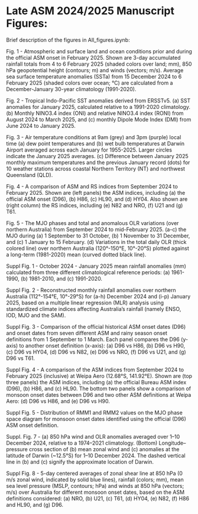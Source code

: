 # Late ASM 2024/2025 Manuscript Figures:

Brief description of the figures in All_figures.ipynb:

Fig. 1 - Atmospheric and surface land and ocean conditions prior and during the official ASM onset in February 2025. Shown are 3-day accumulated rainfall totals from 4 to 6 February 2025 (shaded colors over land; mm), 850 hPa geopotential height (contours; m) and winds (vectors; m/s). Average sea surface temperature anomalies (SSTa) from 15 December 2024 to 6 February 2025 (shaded colors over ocean; °C) are calculated from a December-January 30-year climatology (1991-2020). 

Fig. 2 - Tropical Indo-Pacific SST anomalies derived from ERSSTv5. (a) SST anomalies for January 2025, calculated relative to a 1991-2020 climatology. (b) Monthly NINO3.4 index (ONI) and relative NINO3.4 index (RONI) from August 2024 to March 2025, and (c) monthly Dipole Mode Index (DMI) from June 2024 to January 2025.

Fig. 3 - Air temperature conditions at 9am (grey) and 3pm (purple) local time (a) dew point temperatures and (b) wet bulb temperatures at Darwin Airport averaged across each January for 1955-2025. Larger circles indicate the January 2025 averages. (c) Difference between January 2025 monthly maximum temperatures and the previous January record (dots) for 10 weather stations across coastal Northern Territory (NT) and northwest Queensland (QLD). 

Fig. 4 - A comparison of ASM and RS indices from September 2024 to February 2025. Shown are (left panels) the ASM indices, including (a) the official ASM onset (D96), (b) H86, (c) HL90, and (d) HY04. Also shown are (right column) the RS indices, including (e) N82 and NRO, (f) U21 and (g) T61.

Fig. 5 - The MJO phases and total and anomalous OLR variations (over northern Australia) from September 2024 to mid-February 2025. (a-c) the MJO during (a) 1 September to 31 October, (b) 1 November to 31 December, and (c) 1 January to 15 February. (d) Variations in the total daily OLR (thick colored line) over northern Australia (120°-150°E, 10°-20°S) plotted against a long-term (1981-2020) mean (curved dotted black line).

Suppl Fig. 1 - October 2024 - January 2025 mean rainfall anomalies (mm) calculated from three different climatological reference periods: (a) 1961-1990, (b) 1981-2010, and (c) 1991-2020. 

Suppl Fig. 2 - Reconstructed monthly rainfall anomalies over northern Australia (112°-154°E, 10°-29°S) for (a-h) December 2024 and (i-p) January 2025, based on a multiple linear regression (MLR) analysis using standardized climate indices affecting Australia’s rainfall (namely ENSO, IOD, MJO and the SAM).

Suppl Fig. 3 - Comparison of the official historical ASM onset dates (D96) and onset dates from seven different ASM and rainy season onset definitions from 1 September to 1 March. Each panel compares the D96 (y-axis) to another onset definition (x-axis): (a) D96 vs H86, (b) D96 vs H90, (c) D96 vs HY04, (d) D96 vs N82, (e) D96 vs NRO, (f) D96 vs U21, and (g) D96 vs T61. 

Suppl Fig. 4 - A comparison of the ASM indices from September 2024 to February 2025 (inclusive) at Weipa Aero (12.68°S, 141.92°E). Shown are (top three panels) the ASM indices, including (a) the official Bureau ASM index (D96), (b) H86, and (c) HL90. The bottom two panels show a comparison of monsoon onset dates between D96 and two other ASM definitions at Weipa Aero: (d) D96 vs H86, and (e) D96 vs H90.

Suppl Fig. 5 - Distribution of RMM1 and RMM2 values on the MJO phase space diagram for monsoon onset dates identified using the official (D96) ASM onset definition. 

Suppl. Fig. 7 - (a) 850 hPa wind and OLR anomalies averaged over 1–10 December 2024, relative to a 1974–2021 climatology. (Bottom) Longitude–pressure cross section of (b) mean zonal wind and (c) anomalies at the latitude of Darwin (~12.5°S) for 1–10 December 2024. The dashed vertical line in (b) and (c) signify the approximate location of Darwin.

Suppl Fig. 8 - 5-day centered averages of zonal shear line at 850 hPa (0 m/s zonal wind, indicated by solid blue lines), rainfall (colors; mm), mean sea level pressure (MSLP, contours; hPa) and winds at 850 hPa (vectors; m/s) over Australia for different monsoon onset dates, based on the ASM definitions considered: (a) NRO, (b) U21, (c) T61, (d) HY04, (e) N82, (f) H86 and HL90, and (g) D96.




